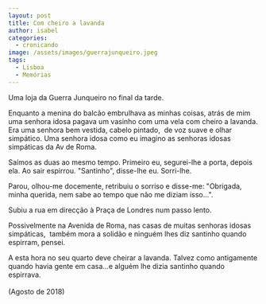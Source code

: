 ```yaml
---
layout: post
title: Com cheiro a lavanda
author: isabel
categories:
  - cronicando
image: /assets/images/guerrajunqueiro.jpeg
tags:
  - Lisboa
  - Memórias
---
```

Uma loja da Guerra Junqueiro no final da tarde.

Enquanto a menina do balc&atilde;o embrulhava as minhas coisas, atr&aacute;s de mim uma senhora idosa pagava um vasinho com uma vela com cheiro a lavanda. Era uma senhora bem vestida, cabelo pintado,&nbsp; de voz suave e olhar simp&aacute;tico. Uma senhora idosa como eu imagino as senhoras idosas simp&aacute;ticas da Av de Roma.&nbsp;

Sa&iacute;mos as duas ao mesmo tempo. Primeiro eu, segurei-lhe a porta, depois ela. Ao sair espirrou. "Santinho", disse-lhe eu. Sorri-lhe.&nbsp;

Parou, olhou-me docemente, retribuiu o sorriso e disse-me: "Obrigada, minha querida, nem sabe ao tempo que n&atilde;o me diziam isso…".&nbsp;

Subiu a rua em direc&ccedil;&atilde;o &agrave; Pra&ccedil;a de Londres num passo lento.&nbsp;

Possivelmente na Avenida de Roma, nas casas de muitas senhoras idosas simp&aacute;ticas,&nbsp; também mora a solid&atilde;o e ninguém lhes diz santinho quando espirram, pensei.

A esta hora no seu quarto deve cheirar a lavanda. Talvez como antigamente quando havia gente em casa…e alguém lhe dizia santinho quando espirrava.<br><br>(Agosto de 2018)
